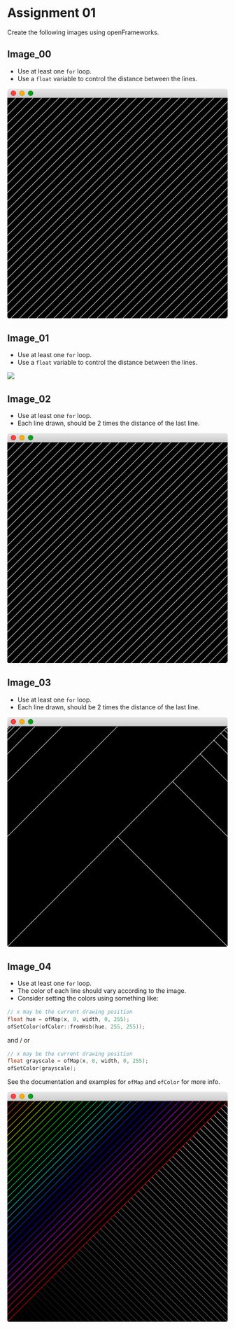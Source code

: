 # Assignment 01

Create the following images using openFrameworks.

## Image_00
- Use at least one `for` loop.
- Use a `float` variable to control the distance between the lines.

![](Image_00.png)

## Image_01
- Use at least one `for` loop.
- Use a `float` variable to control the distance between the lines.

![](01.png)

## Image_02
- Use at least one `for` loop.
- Each line drawn, should be 2 times the distance of the last line.

![](Image_00.png)

## Image_03
- Use at least one `for` loop.
- Each line drawn, should be 2 times the distance of the last line.

![](Image_03.png)

## Image_04
- Use at least one `for` loop.
- The color of each line should vary according to the image.
- Consider setting the colors using something like:

```c++
// x may be the current drawing position
float hue = ofMap(x, 0, width, 0, 255);
ofSetColor(ofColor::fromHsb(hue, 255, 255));
```

and / or

```c++
// x may be the current drawing position
float grayscale = ofMap(x, 0, width, 0, 255);
ofSetColor(grayscale);
```

See the documentation and examples for `ofMap` and `ofColor` for more info.

![](Image_04.png)